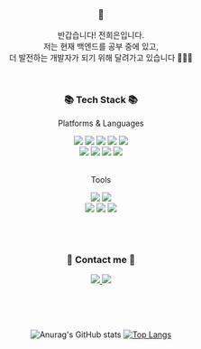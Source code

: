 <h3 align="center"> 🙌 </h3>
<p align="center">
  반갑습니다! 전희은입니다. <br>
  저는 현재 백엔드를 공부 중에 있고, <br>
  더 발전하는 개발자가 되기 위해 달려가고 있습니다 🏃🏻‍♀️
</p>

<br>

<h3 align="center">📚 Tech Stack 📚</h3>
<p align="center">Platforms & Languages</p>
<div align="center">
	<img src="https://img.shields.io/badge/Java-007396?style=flat&logo=Java&logoColor=white" />
	<img src="https://img.shields.io/badge/HTML5-E34F26?style=flat&logo=HTML5&logoColor=white" />
	<img src="https://img.shields.io/badge/CSS3-1572B6?style=flat&logo=CSS3&logoColor=white" />
	<img src="https://img.shields.io/badge/JavaScript-FFCA28?style=flat&logo=JavaScript&logoColor=white" />
	<img src="https://img.shields.io/badge/jQuery-0769AD?style=flat&logo=jQuery&logoColor=white" />
	<br>
	<img src="https://img.shields.io/badge/Spring-6DB33F?style=flat&logo=Spring&logoColor=white" />
	<img src="https://img.shields.io/badge/Bootstrap-7952B3?style=flat&logo=Bootstrap&logoColor=white" />
	<img src="https://img.shields.io/badge/Mybatis-000000?style=flat&logo=Fluentd&logoColor=white" />
	<img src="https://img.shields.io/badge/Oracle%20SQL-F80000?style=flat&logo=Oracle&logoColor=white" />

</div>

<br>

<div align=center>
	<p>Tools</p>
</div>
<div align=center>
	<img src="https://img.shields.io/badge/Eclipse%20IDE-2C2255?style=flat&logo=EclipseIDE&logoColor=white" />
	<img src="https://img.shields.io/badge/Visual%20Studio%20Code-007ACC?style=flat&logo=VisualStudioCode&logoColor=white" />
	<br>
	<img src="https://img.shields.io/badge/Tomcat-F8DC75?style=flat&logo=ApacheTomcat&logoColor=white" />
	<img src="https://img.shields.io/badge/AWS-232F3E?style=flat&logo=AmazonAWS&logoColor=white" />
	<img src="https://img.shields.io/badge/GitHub-181717?style=flat&logo=GitHub&logoColor=white" />
</div>

<br><br>

<h3 align="center">🐣 Contact me 🐣</h3>

<div align=center>
	<a href="https://ambitious-basin-4f1.notion.site/Heeeun-Coding-Note-9a4fb969fa9c459e901b682f881c3f0e">
		<img src="https://img.shields.io/badge/Notion-000000?style=flat&logo=Notion&logoColor=white" />
	</a>
	<a href="https://www.instagram.com/ee.film">
		<img src="https://img.shields.io/badge/Instagram-E4405F?style=flat&logo=Instagram&logoColor=white" />
	</a>
</div>

<br><br><br>

<div align=center>
	
![Anurag's GitHub stats](https://github-readme-stats.vercel.app/api?username=heeeunjeon&show_icons=true&theme=swift)
[![Top Langs](https://github-readme-stats.vercel.app/api/top-langs/?username=heeeunjeon&langs_count=8&theme=swift)](https://github.com/heeeunjeon/github-readme-stats)
	
</div>
